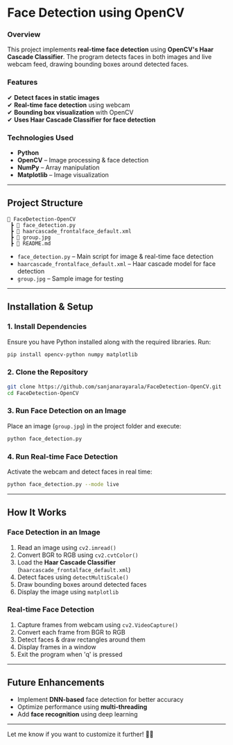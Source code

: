# Face Detection using OpenCV  

### Overview  
This project implements **real-time face detection** using **OpenCV's Haar Cascade Classifier**. The program detects faces in both images and live webcam feed, drawing bounding boxes around detected faces.  

### Features  
✔ **Detect faces in static images**  
✔ **Real-time face detection** using webcam  
✔ **Bounding box visualization** with OpenCV  
✔ **Uses Haar Cascade Classifier for face detection**  

### Technologies Used  
- **Python**  
- **OpenCV** – Image processing & face detection  
- **NumPy** – Array manipulation  
- **Matplotlib** – Image visualization  

---

## Project Structure  
```
📂 FaceDetection-OpenCV
 ┣ 📜 face_detection.py
 ┣ 📜 haarcascade_frontalface_default.xml
 ┣ 📜 group.jpg
 ┣ 📜 README.md
```
- `face_detection.py` – Main script for image & real-time face detection  
- `haarcascade_frontalface_default.xml` – Haar cascade model for face detection  
- `group.jpg` – Sample image for testing  

---

## Installation & Setup  

### 1. Install Dependencies  
Ensure you have Python installed along with the required libraries. Run:  
```bash
pip install opencv-python numpy matplotlib
```

### 2. Clone the Repository  
```bash
git clone https://github.com/sanjanarayarala/FaceDetection-OpenCV.git
cd FaceDetection-OpenCV
```

### 3. Run Face Detection on an Image  
Place an image (`group.jpg`) in the project folder and execute:  
```bash
python face_detection.py
```

### 4. Run Real-time Face Detection  
Activate the webcam and detect faces in real time:  
```bash
python face_detection.py --mode live
```

---

## How It Works  
###  **Face Detection in an Image**  
1. Read an image using `cv2.imread()`  
2. Convert BGR to RGB using `cv2.cvtColor()`  
3. Load the **Haar Cascade Classifier** (`haarcascade_frontalface_default.xml`)  
4. Detect faces using `detectMultiScale()`  
5. Draw bounding boxes around detected faces  
6. Display the image using `matplotlib`  

### **Real-time Face Detection**  
1. Capture frames from webcam using `cv2.VideoCapture()`  
2. Convert each frame from BGR to RGB  
3. Detect faces & draw rectangles around them  
4. Display frames in a window  
5. Exit the program when 'q' is pressed  


---

## Future Enhancements  
- Implement **DNN-based** face detection for better accuracy  
- Optimize performance using **multi-threading**  
- Add **face recognition** using deep learning  

---


Let me know if you want to customize it further! 🚀🎯
